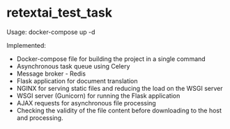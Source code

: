 # retextai_test_task

Usage: docker-compose up -d

Implemented:
- Docker-compose file for building the project in a single command
- Asynchronous task queue using Celery
- Message broker - Redis
- Flask application for document translation
- NGINX for serving static files and reducing the load on the WSGI server
- WSGI server (Gunicorn) for running the Flask application
- AJAX requests for asynchronous file processing
- Checking the validity of the file content before downloading to the host and processing.

